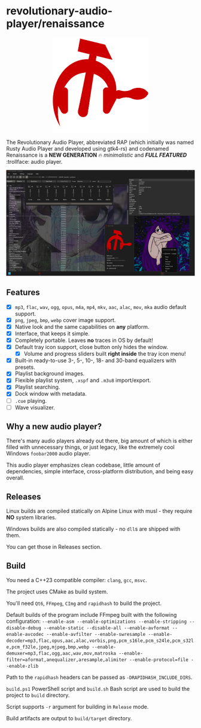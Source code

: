 # revolutionary-audio-player/renaissance

<p align="center">
  <img src="./icons/rap-logo.png" alt="Description" width="256"/>
</p>

The Revolutionary Audio Player, abbreviated RAP (which initially was named Rusty Audio Player and developed using gtk4-rs) and codenamed Renaissance is a **NEW GENERATION** :fire: _minimalistic_ and **_FULL FEATURED_** :trollface: audio player.

![Interface](./screenshots/gui.png)

## Features

-   [x] `mp3`, `flac`, `wav`, `ogg`, `opus`, `m4a`, `mp4`, `mkv`, `aac`, `alac`, `mov`, `mka` audio default support.
-   [x] `png`, `jpeg`, `bmp`, `webp` cover image support.
-   [x] Native look and the same capabilities on **any** platform.
-   [x] Interface, that keeps it simple.
-   [x] Completely portable. Leaves **no** traces in OS by default!
-   [x] Default tray icon support, close button only hides the window.
    -   [x] Volume and progress sliders built **right inside** the tray icon menu!
-   [x] Built-in ready-to-use 3-, 5-, 10-, 18- and 30-band equalizers with presets.
-   [x] Playlist background images.
-   [x] Flexible playlist system, `.xspf` and `.m3u8` import/export.
-   [x] Playlist searching.
-   [x] Dock window with metadata.
-   [ ] `.cue` playing.
-   [ ] Wave visualizer.

## Why a new audio player?

There's many audio players already out there, big amount of which is either filled with unnecessary things, or just legacy, like the extremely cool Windows `foobar2000` audio player.

This audio player emphasizes clean codebase, little amount of dependencies, simple interface, cross-platform distribution, and being easy overall.

## Releases

Linux builds are compiled statically on Alpine Linux with musl - they require **NO** system libraries.

Windows builds are also compiled statically - no `dll`s are shipped with them.

You can get those in Releases section.

## Build

You need a C++23 compatible compiler: `clang`, `gcc`, `msvc`.

The project uses CMake as build system.

You'll need `Qt6`, `FFmpeg`, `CImg` and `rapidhash` to build the project.

Default builds of the program include FFmpeg built with the following configuration: `--enable-asm --enable-optimizations --enable-stripping --disable-debug --enable-static --disable-all --enable-avformat --enable-avcodec --enable-avfilter --enable-swresample --enable-decoder=mp3,flac,opus,aac,alac,vorbis,png,pcm_s16le,pcm_s24le,pcm_s32le,pcm_f32le,jpeg,mjpeg,bmp,webp --enable-demuxer=mp3,flac,ogg,aac,wav,mov,matroska --enable-filter=aformat,anequalizer,aresample,alimiter --enable-protocol=file --enable-zlib`

Path to the `rapidhash` headers can be passed as `-DRAPIDHASH_INCLUDE_DIRS`.

`build.ps1` PowerShell script and `build.sh` Bash script are used to build the project to `build` directory.

Script supports `-r` argument for building in `Release` mode.

Build artifacts are output to `build/target` directory.

